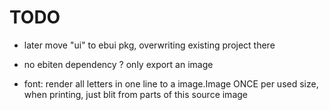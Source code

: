 # TODO

* later move "ui" to ebui pkg, overwriting existing project there

* no ebiten dependency ? only export an image


* font: render all letters in one line to a image.Image ONCE per used size, when printing, just blit from parts
    of this source image
